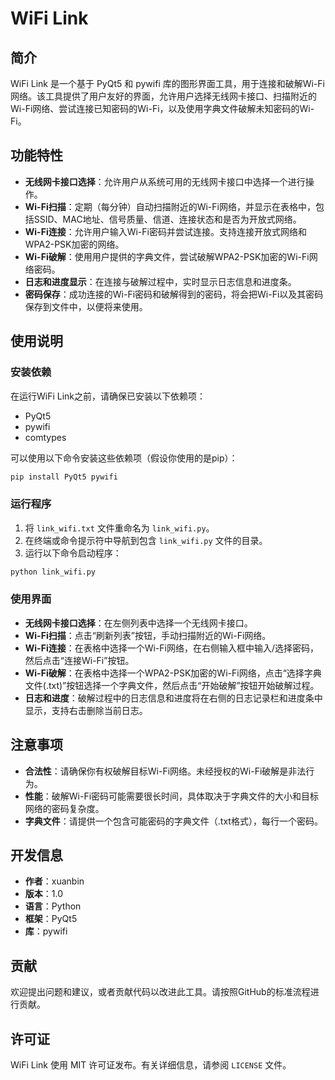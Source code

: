 # WiFi Link

## 简介

WiFi Link 是一个基于 PyQt5 和 pywifi 库的图形界面工具，用于连接和破解Wi-Fi网络。该工具提供了用户友好的界面，允许用户选择无线网卡接口、扫描附近的Wi-Fi网络、尝试连接已知密码的Wi-Fi，以及使用字典文件破解未知密码的Wi-Fi。

## 功能特性

- **无线网卡接口选择**：允许用户从系统可用的无线网卡接口中选择一个进行操作。
- **Wi-Fi扫描**：定期（每分钟）自动扫描附近的Wi-Fi网络，并显示在表格中，包括SSID、MAC地址、信号质量、信道、连接状态和是否为开放式网络。
- **Wi-Fi连接**：允许用户输入Wi-Fi密码并尝试连接。支持连接开放式网络和WPA2-PSK加密的网络。
- **Wi-Fi破解**：使用用户提供的字典文件，尝试破解WPA2-PSK加密的Wi-Fi网络密码。
- **日志和进度显示**：在连接与破解过程中，实时显示日志信息和进度条。
- **密码保存**：成功连接的Wi-Fi密码和破解得到的密码，将会把Wi-Fi以及其密码保存到文件中，以便将来使用。

## 使用说明

### 安装依赖

在运行WiFi Link之前，请确保已安装以下依赖项：

- PyQt5
- pywifi
- comtypes

可以使用以下命令安装这些依赖项（假设你使用的是pip）：

```bash
pip install PyQt5 pywifi
````

### 运行程序

1. 将 `link_wifi.txt` 文件重命名为 `link_wifi.py`。
2. 在终端或命令提示符中导航到包含 `link_wifi.py` 文件的目录。
3. 运行以下命令启动程序：

```bash
python link_wifi.py
```

### 使用界面

- **无线网卡接口选择**：在左侧列表中选择一个无线网卡接口。
- **Wi-Fi扫描**：点击“刷新列表”按钮，手动扫描附近的Wi-Fi网络。
- **Wi-Fi连接**：在表格中选择一个Wi-Fi网络，在右侧输入框中输入/选择密码，然后点击“连接Wi-Fi”按钮。
- **Wi-Fi破解**：在表格中选择一个WPA2-PSK加密的Wi-Fi网络，点击“选择字典文件(.txt)”按钮选择一个字典文件，然后点击“开始破解”按钮开始破解过程。
- **日志和进度**：破解过程中的日志信息和进度将在右侧的日志记录栏和进度条中显示，支持右击删除当前日志。

## 注意事项

- **合法性**：请确保你有权破解目标Wi-Fi网络。未经授权的Wi-Fi破解是非法行为。
- **性能**：破解Wi-Fi密码可能需要很长时间，具体取决于字典文件的大小和目标网络的密码复杂度。
- **字典文件**：请提供一个包含可能密码的字典文件（.txt格式），每行一个密码。

## 开发信息

- **作者**：xuanbin
- **版本**：1.0
- **语言**：Python
- **框架**：PyQt5
- **库**：pywifi

## 贡献

欢迎提出问题和建议，或者贡献代码以改进此工具。请按照GitHub的标准流程进行贡献。

## 许可证

WiFi Link 使用 MIT 许可证发布。有关详细信息，请参阅 `LICENSE` 文件。


